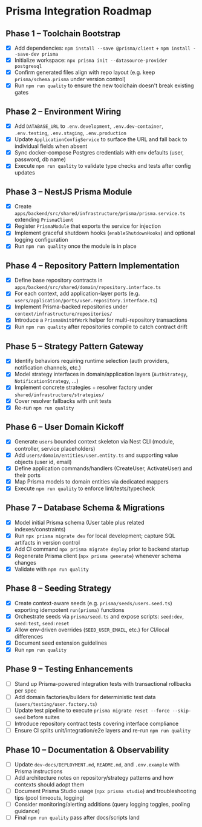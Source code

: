 # Prisma Integration Roadmap

## Phase 1 – Toolchain Bootstrap

- [x] Add dependencies: `npm install --save @prisma/client` + `npm install --save-dev prisma`
- [x] Initialize workspace: `npx prisma init --datasource-provider postgresql`
- [x] Confirm generated files align with repo layout (e.g. keep `prisma/schema.prisma` under version control)
- [x] Run `npm run quality` to ensure the new toolchain doesn't break existing gates

## Phase 2 – Environment Wiring

- [x] Add `DATABASE_URL` to `.env.development`, `.env.dev-container`, `.env.testing`, `.env.staging`, `.env.production`
- [x] Update `ApplicationConfigService` to surface the URL and fall back to individual fields when absent
- [x] Sync docker-compose Postgres credentials with env defaults (user, password, db name)
- [x] Execute `npm run quality` to validate type checks and tests after config updates

## Phase 3 – NestJS Prisma Module

- [x] Create `apps/backend/src/shared/infrastructure/prisma/prisma.service.ts` extending `PrismaClient`
- [x] Register `PrismaModule` that exports the service for injection
- [x] Implement graceful shutdown hooks (`enableShutdownHooks`) and optional logging configuration
- [x] Run `npm run quality` once the module is in place

## Phase 4 – Repository Pattern Implementation

- [x] Define base repository contracts in `apps/backend/src/shared/domain/repository.interface.ts`
- [x] For each context, add application-layer ports (e.g. `users/application/ports/user.repository.interface.ts`)
- [x] Implement Prisma-backed repositories under `context/infrastructure/repositories/`
- [x] Introduce a `PrismaUnitOfWork` helper for multi-repository transactions
- [x] Run `npm run quality` after repositories compile to catch contract drift

## Phase 5 – Strategy Pattern Gateway

- [x] Identify behaviors requiring runtime selection (auth providers, notification channels, etc.)
- [x] Model strategy interfaces in domain/application layers (`AuthStrategy`, `NotificationStrategy`, …)
- [x] Implement concrete strategies + resolver factory under `shared/infrastructure/strategies/`
- [x] Cover resolver fallbacks with unit tests
- [x] Re-run `npm run quality`

## Phase 6 – User Domain Kickoff

- [x] Generate `users` bounded context skeleton via Nest CLI (module, controller, service placeholders)
- [x] Add `users/domain/entities/user.entity.ts` and supporting value objects (user id, email)
- [x] Define application commands/handlers (CreateUser, ActivateUser) and their ports
- [x] Map Prisma models to domain entities via dedicated mappers
- [x] Execute `npm run quality` to enforce lint/tests/typecheck

## Phase 7 – Database Schema & Migrations

- [x] Model initial Prisma schema (User table plus related indexes/constraints)
- [x] Run `npx prisma migrate dev` for local development; capture SQL artifacts in version control
- [x] Add CI command `npx prisma migrate deploy` prior to backend startup
- [x] Regenerate Prisma client (`npx prisma generate`) whenever schema changes
- [x] Validate with `npm run quality`

## Phase 8 – Seeding Strategy

- [x] Create context-aware seeds (e.g. `prisma/seeds/users.seed.ts`) exporting idempotent `run(prisma)` functions
- [x] Orchestrate seeds via `prisma/seed.ts` and expose scripts: `seed:dev`, `seed:test`, `seed:reset`
- [x] Allow env-driven overrides (`SEED_USER_EMAIL`, etc.) for CI/local differences
- [x] Document seed extension guidelines
- [x] Run `npm run quality`

## Phase 9 – Testing Enhancements

- [ ] Stand up Prisma-powered integration tests with transactional rollbacks per spec
- [ ] Add domain factories/builders for deterministic test data (`users/testing/user.factory.ts`)
- [ ] Update test pipeline to execute `prisma migrate reset --force --skip-seed` before suites
- [ ] Introduce repository contract tests covering interface compliance
- [ ] Ensure CI splits unit/integration/e2e layers and re-run `npm run quality`

## Phase 10 – Documentation & Observability

- [ ] Update `dev-docs/DEPLOYMENT.md`, `README.md`, and `.env.example` with Prisma instructions
- [ ] Add architecture notes on repository/strategy patterns and how contexts should adopt them
- [ ] Document Prisma Studio usage (`npx prisma studio`) and troubleshooting tips (pool timeouts, logging)
- [ ] Consider monitoring/alerting additions (query logging toggles, pooling guidance)
- [ ] Final `npm run quality` pass after docs/scripts land
